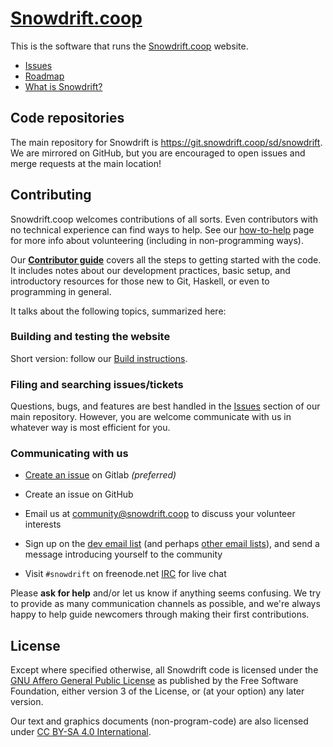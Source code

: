 # [Snowdrift.coop]

This is the software that runs the [Snowdrift.coop] website.

* [Issues]
* [Roadmap]
* [What is Snowdrift?]

## Code repositories

The main repository for Snowdrift is https://git.snowdrift.coop/sd/snowdrift. We
are mirrored on GitHub, but you are encouraged to open issues and merge requests
at the main location!

## Contributing

Snowdrift.coop welcomes contributions of all sorts. Even contributors with no
technical experience can find ways to help. See our [how-to-help] page for more
info about volunteering (including in non-programming ways).

Our **[Contributor guide]** covers all the steps to getting started with the
code. It includes notes about our development practices, basic setup, and
introductory resources for those new to Git, Haskell, or even to programming
in general.

It talks about the following topics, summarized here:

### Building and testing the website

Short version: follow our [Build instructions].

### Filing and searching issues/tickets

Questions, bugs, and features are best handled in the [Issues] section of our
main repository. However, you are welcome communicate with us in whatever way is
most efficient for you.

### Communicating with us

* [Create an issue] on Gitlab *(preferred)*

* Create an issue on GitHub

* Email us at <community@snowdrift.coop> to discuss your volunteer interests

* Sign up on the [dev email list] (and perhaps [other email lists]), and send a
  message introducing yourself to the community

* Visit `#snowdrift` on freenode.net [IRC] for live chat

Please **ask for help** and/or let us know if anything seems confusing. We try
to provide as many communication channels as possible, and we're always happy to
help guide newcomers through making their first contributions.

License
-------

Except where specified otherwise, all Snowdrift code is licensed under the
[GNU Affero General Public License](LICENSE.md) as published by the Free
Software Foundation, either version 3 of the License, or (at your option) any
later version.

Our text and graphics documents (non-program-code) are also licensed under
[CC BY-SA 4.0 International].

[Build instructions]: BUILD.md
[CC BY-SA 4.0 International]: https://creativecommons.org/licenses/by-sa/4.0
[Contributor guide]: CONTRIBUTING.md
[Create an issue]: https://git.snowdrift.coop/sd/snowdrift/issues/new
[GitHub]: https://github.com/snowdriftcoop/snowdrift
[Haskell]: https://www.haskell.org/
[IRC]: https://wiki.snowdrift.coop/community/irc
[Issues]: https://git.snowdrift.coop/sd/snowdrift/issues
[Roadmap]: https://tree.taiga.io/project/snowdrift/epics
[Snowdrift.coop]: https://snowdrift.coop/
[What is Snowdrift?]: https://snowdrift.coop/about
[Yesod web framework]: http://www.yesodweb.com/
[dev email list]: https://lists.snowdrift.coop/mailman/listinfo/dev
[git.snowdrift.coop]: https://git.snowdrift.coop/sd
[how-to-help]: https://wiki.snowdrift.coop/community/how-to-help
[introduction]: https://wiki.snowdrift.coop/about
[other email lists]: https://lists.snowdrift.coop/
[ticket system at Taiga.io]: https://tree.taiga.io/project/snowdrift-dev/issues
